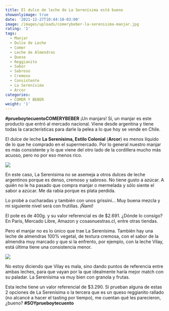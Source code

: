 ```yaml
---
title: El dulce de leche de La Serenísima está bueno
showonlyimage: true
date: '2021-12-27T10:44:10-03:00'
image: /images/uploads/comerybeber-la-serenisima-manjar.jpg
rating: '1'
tags:
  - Manjar
  - Dulce de Leche
  - Comer
  - Leche de Almendras
  - Queso
  - Reggianito
  - Sabor
  - Sabroso
  - Cremoso
  - Consistente
  - La Serenísima
  - Arcor
categories:
  - COMER Y BEBER
weight: '1'
---
```

**\#prueboytecuentoCOMERYBEBER** ¡Un manjars! Sí, un manjar es este producto que entró al mercado nacional. Viene desde argentina y tiene todas la características para darle la pelea a lo que hoy se vende en Chile.

<!--more-->

El dulce de leche **La Serenísima, Estilo Colonial** (**Arcor**) es menos líquido de lo que he comprado en el supermercado. Por lo general nuestro manjar es más consistente y lo que viene del otro lado de la cordillera mucho más acuoso, pero no por eso menos rico.



![](/images/uploads/comerybeber-la-serenisima-manjar.jpg)

En este caso, La Serenísima no se asemeja a otros dulces de leche argentinos porque es denso, cremoso y sabroso. No tiene gusto a azúcar. A quién no le ha pasado que compra manjar o mermelada y sólo siente el sabor a azúcar. Me da rabia porque es plata perdida.



Lo probé a cucharadas y también con unos grissini… Muy buena mezcla y mi siguiente nivel será con frutillas. ¡Ñami!



El pote es de 400g. y su valor referencial es de $2.691. ¿Dónde lo consigo? En Paris, Mercado Libre, Amazon y cosasnuestras.cl, entre otras tiendas.



Pero el manjar no es lo único que trae La Serenísima. También hay una leche de almendras 100% vegetal, de textura cremosa, con el sabor de la almendra muy marcado y que si la enfrento, por ejemplo, con la leche Vilay, está última tiene una consistencia menor. 



![](/images/uploads/comerybeber-la-serenisima-leche.jpg)

No estoy diciendo que Vilay es mala, sino dando puntos de referencia entre ambas leches, para que vayan por la que idealmente haría mejor match con su paladar. La Serenísima va muy bien con granola y frutas.



Esta leche tiene un valor referencial de $3.290. Si prueban alguna de estas 2 opciones de La Serenísima o la tercera que es un queso reggianito rallado (no alcancé a hacer el tasting por tiempo), me cuentan qué les parecieron, ¿bueno? **\#SOYprueboytecuento**
